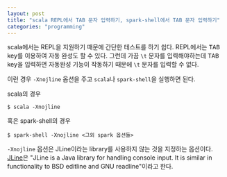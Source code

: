 ```yaml
---
layout: post
title: "scala REPL에서 TAB 문자 입력하기, spark-shell에서 TAB 문자 입력하기"
categories: "programming"
---
```


scala에서는 REPL을 지원하기 때문에 간단한 테스트를 하기 쉽다. REPL에서는 <kbd>TAB</kbd> key를 이용하여 자동 완성도 할 수 있다. 그런데 가끔 `\t` 문자를 입력해야하는데 <kbd>TAB</kbd> key을 입력하면 자동완성 기능이 작동하기 때문에 `\t` 문자를 입력할 수 없다.

이런 경우 `-Xnojline` 옵션을 주고 `scala`나 `spark-shell`을 실행하면 된다.

scala의 경우

```console
$ scala -Xnojline
```

혹은 spark-shell의 경우

```console
$ spark-shell -Xnojline <그외 spark 옵션들>
```

`-Xnojline` 옵션은 JLine이라는 library를 사용하지 않는 것을 지정하는 옵션이다. [JLine](https://github.com/jline/jline3)은 "JLine is a Java library for handling console input. It is similar in functionality to BSD editline and GNU readline"이라고 한다.
